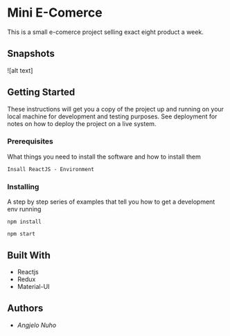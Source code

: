 # Mini E-Comerce 
This is a small e-comerce project selling exact eight product a week.

## Snapshots

![alt text]

## Getting Started
These instructions will get you a copy of the project up and running on your local machine for development and testing purposes. See deployment for notes on how to deploy the project on a live system.
### Prerequisites
What things you need to install the software and how to install them

`Insall ReactJS - Environment`
### Installing
A step by step series of examples that tell you how to get a development env running

`npm install`

`npm start`

## Built With

* Reactjs
* Redux
* Material-UI

## Authors
* *Angjelo Nuho*
